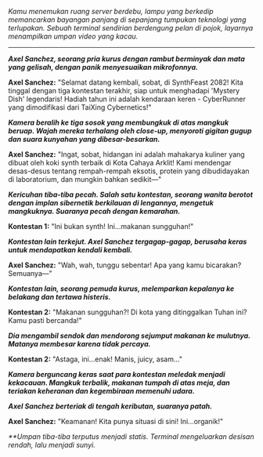 _Kamu menemukan ruang server berdebu, lampu yang berkedip memancarkan bayangan panjang di sepanjang tumpukan teknologi yang terlupakan. Sebuah terminal sendirian berdengung pelan di pojok, layarnya menampilkan umpan video yang kacau._

---

**_Axel Sanchez, seorang pria kurus dengan rambut berminyak dan mata yang gelisah, dengan panik menyesuaikan mikrofonnya._**

**Axel Sanchez:** "Selamat datang kembali, sobat, di SynthFeast 2082! Kita tinggal dengan tiga kontestan terakhir, siap untuk menghadapi 'Mystery Dish' legendaris! Hadiah tahun ini adalah kendaraan keren - CyberRunner yang dimodifikasi dari TaiXing Cybernetics!"

**_Kamera beralih ke tiga sosok yang membungkuk di atas mangkuk beruap. Wajah mereka terhalang oleh close-up, menyoroti gigitan gugup dan suara kunyahan yang dibesar-besarkan._**

**Axel Sanchez:** "Ingat, sobat, hidangan ini adalah mahakarya kuliner yang dibuat oleh koki synth terbaik di Kota Cahaya Arklit! Kami mendengar desas-desus tentang rempah-rempah eksotis, protein yang dibudidayakan di laboratorium, dan mungkin bahkan sedikit—"

**_Kericuhan tiba-tiba pecah. Salah satu kontestan, seorang wanita berotot dengan implan sibernetik berkilauan di lengannya, mengetuk mangkuknya. Suaranya pecah dengan kemarahan._**

**Kontestan 1:** "Ini bukan synth! Ini...makanan sungguhan!"

**_Kontestan lain terkejut. Axel Sanchez tergagap-gagap, berusaha keras untuk mendapatkan kendali kembali._**

**Axel Sanchez:** "Wah, wah, tunggu sebentar! Apa yang kamu bicarakan? Semuanya—"

**_Kontestan lain, seorang pemuda kurus, melemparkan kepalanya ke belakang dan tertawa histeris._**

**Kontestan 2:** "Makanan sungguhan?! Di kota yang ditinggalkan Tuhan ini? Kamu pasti bercanda!"

**_Dia mengambil sendok dan mendorong sejumput makanan ke mulutnya. Matanya membesar karena tidak percaya._**

**Kontestan 2:** "Astaga, ini...enak! Manis, juicy, asam..."

**_Kamera berguncang keras saat para kontestan meledak menjadi kekacauan. Mangkuk terbalik, makanan tumpah di atas meja, dan teriakan keheranan dan kegembiraan memenuhi udara._**

**_Axel Sanchez berteriak di tengah keributan, suaranya patah._**

**Axel Sanchez:** "Keamanan! Kita punya situasi di sini! Ini...organik!"

_\*\*Umpan tiba-tiba terputus menjadi statis. Terminal mengeluarkan desisan rendah, lalu menjadi sunyi._

